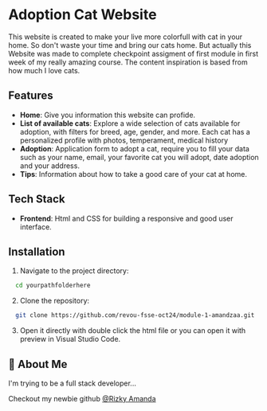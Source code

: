 # Adoption Cat Website

This website is created to make your live more colorfull with cat in your home. So don't waste your time and bring our cats home.
But actually this Website was made to complete checkpoint assigment of first module in first week of my really amazing course. The content inspiration is based from how much I love cats.

## Features

- **Home**: Give you information this website can profide.
- **List of available cats**: Explore a wide selection of cats available for adoption, with filters for breed, age, gender, and more. Each cat has a personalized profile with photos, temperament, medical history
- **Adoption**: Application form to adopt a cat, require you to fill your data such as your name, email, your favorite cat you will adopt, date adoption and your address.
- **Tips**: Information about how to take a good care of your cat at home.

## Tech Stack

- **Frontend**: Html and CSS for building a responsive and good user interface.

## Installation

1. Navigate to the project directory:

```bash
  cd yourpathfolderhere
```

2. Clone the repository:

```bash
  git clone https://github.com/revou-fsse-oct24/module-1-amandzaa.git
```

3. Open it directly with double click the html file or you can open it with preview in Visual Studio Code.

## 🚀 About Me

I'm trying to be a full stack developer...

Checkout my newbie github [@Rizky Amanda](https://www.github.com/amandzaa)
